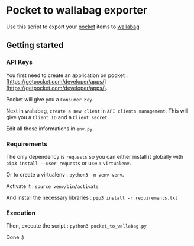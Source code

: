 # Pocket to wallabag exporter

Use this script to export your [pocket](https://getpocket.com) items to [wallabag](https://www.wallabag.it).

## Getting started

### API Keys

You first need to create an application on pocket : [https://getpocket.com/developer/apps/](https://getpocket.com/developer/apps/).

Pocket will give you a `Consumer Key`.

Next in wallabag, `create a new client` in `API clients management`. This will give you a `Client ID` and a `Client secret`.

Edit all those informations in `env.py`.

### Requirements

The only dependency is `requests` so you can either install it globally with `pip3 install --user requests` or use a `virtualenv`.

Or to create a virtualenv : `python3 -m venv venv`.

Activate it : `source venv/bin/activate`

And install the necessary libraries : `pip3 install -r requirements.txt`

### Execution

Then, execute the script : `python3 pocket_to_wallabag.py`

Done :)